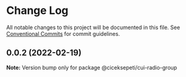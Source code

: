 # Change Log

All notable changes to this project will be documented in this file.
See [Conventional Commits](https://conventionalcommits.org) for commit guidelines.

## 0.0.2 (2022-02-19)

**Note:** Version bump only for package @ciceksepeti/cui-radio-group
